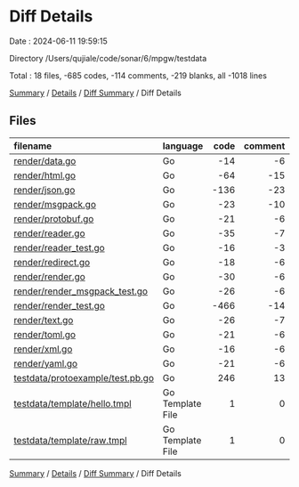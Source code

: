 # Diff Details

Date : 2024-06-11 19:59:15

Directory /Users/qujiale/code/sonar/6/mpgw/testdata

Total : 18 files,  -685 codes, -114 comments, -219 blanks, all -1018 lines

[Summary](results.md) / [Details](details.md) / [Diff Summary](diff.md) / Diff Details

## Files
| filename | language | code | comment | blank | total |
| :--- | :--- | ---: | ---: | ---: | ---: |
| [render/data.go](/render/data.go) | Go | -14 | -6 | -6 | -26 |
| [render/html.go](/render/html.go) | Go | -64 | -15 | -14 | -93 |
| [render/json.go](/render/json.go) | Go | -136 | -23 | -32 | -191 |
| [render/msgpack.go](/render/msgpack.go) | Go | -23 | -10 | -11 | -44 |
| [render/protobuf.go](/render/protobuf.go) | Go | -21 | -6 | -10 | -37 |
| [render/reader.go](/render/reader.go) | Go | -35 | -7 | -7 | -49 |
| [render/reader_test.go](/render/reader_test.go) | Go | -16 | -3 | -5 | -24 |
| [render/redirect.go](/render/redirect.go) | Go | -18 | -6 | -6 | -30 |
| [render/render.go](/render/render.go) | Go | -30 | -6 | -6 | -42 |
| [render/render_msgpack_test.go](/render/render_msgpack_test.go) | Go | -26 | -6 | -12 | -44 |
| [render/render_test.go](/render/render_test.go) | Go | -466 | -14 | -114 | -594 |
| [render/text.go](/render/text.go) | Go | -26 | -7 | -9 | -42 |
| [render/toml.go](/render/toml.go) | Go | -21 | -6 | -10 | -37 |
| [render/xml.go](/render/xml.go) | Go | -16 | -6 | -7 | -29 |
| [render/yaml.go](/render/yaml.go) | Go | -21 | -6 | -10 | -37 |
| [testdata/protoexample/test.pb.go](/testdata/protoexample/test.pb.go) | Go | 246 | 13 | 40 | 299 |
| [testdata/template/hello.tmpl](/testdata/template/hello.tmpl) | Go Template File | 1 | 0 | 0 | 1 |
| [testdata/template/raw.tmpl](/testdata/template/raw.tmpl) | Go Template File | 1 | 0 | 0 | 1 |

[Summary](results.md) / [Details](details.md) / [Diff Summary](diff.md) / Diff Details